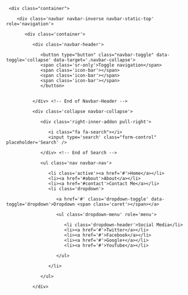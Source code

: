 <div class='navbar-wrapper'>

     <div class="container">

        <div class='navbar navbar-inverse navbar-static-top' role='navigation'>

           <div class='container'>

              <div class='navbar-header'>

                 <button type="button" class="navbar-toggle" data-toggle='collapse' data-target='.navbar-collapse'>
                 <span class='sr-only'>Toggle navigation</span>
                 <span class='icon-bar'></span>
                 <span class='icon-bar'></span>
                 <span class='icon-bar'></span>
                 </button>
                 

              </div> <!-- End of Navbar-Header -->

              <div class='collapse navbar-collapse'>

                 <div class='right-inner-addon pull-right'>

                    <i class="fa fa-search"></i>
                    <input type='search' class="form-control" placeholder='Search' />

                 </div> <!-- End of Search -->

                 <ul class='nav navbar-nav'>

                    <li class='active'><a href='#'>Home</a></li>
                    <li><a href='#about'>About</a></li>
                    <li><a href='#contact'>Contact Me</a></li>
                    <li class='dropdown'>

                       <a href='#' class='dropdown-toggle' data-toggle='dropdown'>Dropdown <span class='caret'></span></a>

                       <ul class='dropdown-menu' role='menu'>

                          <li class='dropdown-header'>Social Media</li>
                          <li><a href='#'>Twitter</a></li>
                          <li><a href='#'>Facebook</a></li>
                          <li><a href='#'>Google+</a></li>
                          <li><a href='#'>YouTube</a></li>

                       </ul>

                    </li>

                 </ul>

              </div>
